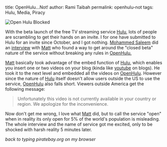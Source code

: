 title: OpenHulu...Not!
author: Rami Taibah
permalink: openhulu-not
tags: Hulu, Media, Piracy


![Open Hulu Blocked]({filename}/images/open-hulu-blocked.jpg)

With the beta launch of the free TV streaming service [Hulu](http://www.hulu.com "Hulu"), lots of people are scrambling to get their hands on an invite. I for one have submitted to Hulu for an invite since October, and I got nothing. [Mohammed Saleem](http://www.muhammadsaleem.com/ "Mohammed Saleem") did an [interview](http://www.last100.com/2007/12/10/openhulu-setting-hulus-videos-free/ "interview") with [Matt](http://www.minds1anda.com/ "Matt") who found a way to get around the "closed beta" nature of the service without breaking any rules in [OpenHulu.](http://www.openhulu.com "OpenHulu.")

[Matt](http://www.minds1anda.com/ "Matt") basically took advantage of the embed function of [Hulu](http://www.hulu.com "Hulu"), which enables you insert one or two videos on your blog (kinda like [youtube](http://www.youtube.com "youtube") on blogs). He took it to the next level and embedded all the videos on [OpenHulu](http://www.openhulu.com "OpenHulu"). However since the nature of [Hulu](http://www.hulu.com "Hulu") itself doesn't allow users outside the US to use the service, [OpenHulu](http://www.openhulu.com "OpenHulu") also falls short. Viewers outside America get the following message:

> Unfortunately this video is not currently available in your country or region. We apologize for the inconvenience.

Now don't get me wrong, I love what [Matt](http://www.minds1anda.com/ "Matt") did, but to call the service "open" when in reality its only open for 5% of the world's population is misleading. The whole interview and the name of service got me excited, only to be shocked with harsh reality 5 minutes later.

*back to typing piratebay.org on my browser*

